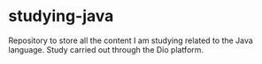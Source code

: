 # studying-java
Repository to store all the content I am studying related to the Java language.
Study carried out through the Dio platform.
